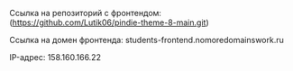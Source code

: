 Ссылка на репозиторий с фронтендом: (https://github.com/Lutik06/pindie-theme-8-main.git)

Ссылка на домен фронтенда: students-frontend.nomoredomainswork.ru

IP-адрес: 158.160.166.22